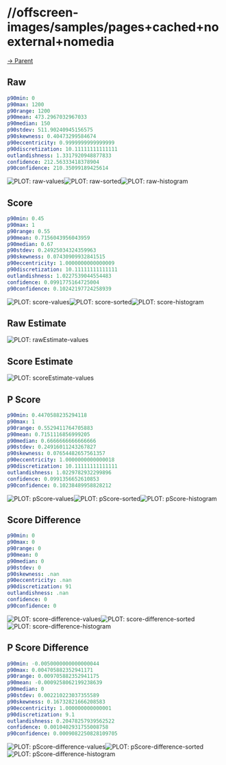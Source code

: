 
# //offscreen-images/samples/pages+cached+noexternal+nomedia

[→ Parent](../..)


## Raw


```yaml
p90min: 0
p90max: 1200
p90range: 1200
p90mean: 473.2967032967033
p90median: 150
p90stdev: 511.90240945156575
p90skewness: 0.40473299584674
p90eccentricity: 0.9999999999999999
p90discretization: 10.11111111111111
outlandishness: 1.3317920948877833
confidence: 212.56333418378904
p90confidence: 210.35099189425614

```

![PLOT: raw-values](./raw/values.svg)![PLOT: raw-sorted](./raw/sorted.svg)![PLOT: raw-histogram](./raw/histogram.svg)
## Score


```yaml
p90min: 0.45
p90max: 1
p90range: 0.55
p90mean: 0.7156043956043959
p90median: 0.67
p90stdev: 0.24925034324359963
p90skewness: 0.07430909932841515
p90eccentricity: 1.0000000000000009
p90discretization: 10.11111111111111
outlandishness: 1.0227539044554483
confidence: 0.0991775164725004
p90confidence: 0.10242197724258939

```

![PLOT: score-values](./score/values.svg)![PLOT: score-sorted](./score/sorted.svg)![PLOT: score-histogram](./score/histogram.svg)
## Raw Estimate

![PLOT: rawEstimate-values](./rawEstimate/values.svg)
## Score Estimate

![PLOT: scoreEstimate-values](./scoreEstimate/values.svg)
## P Score


```yaml
p90min: 0.4470588235294118
p90max: 1
p90range: 0.5529411764705883
p90mean: 0.7151116856999205
p90median: 0.6666666666666666
p90stdev: 0.24916011243267827
p90skewness: 0.07654482657561357
p90eccentricity: 1.0000000000000018
p90discretization: 10.11111111111111
outlandishness: 1.0229782932299896
confidence: 0.0991356652610853
p90confidence: 0.10238489958828212

```

![PLOT: pScore-values](./pScore/values.svg)![PLOT: pScore-sorted](./pScore/sorted.svg)![PLOT: pScore-histogram](./pScore/histogram.svg)
## Score Difference


```yaml
p90min: 0
p90max: 0
p90range: 0
p90mean: 0
p90median: 0
p90stdev: 0
p90skewness: .nan
p90eccentricity: .nan
p90discretization: 91
outlandishness: .nan
confidence: 0
p90confidence: 0

```

![PLOT: score-difference-values](./score-difference/values.svg)![PLOT: score-difference-sorted](./score-difference/sorted.svg)![PLOT: score-difference-histogram](./score-difference/histogram.svg)
## P Score Difference


```yaml
p90min: -0.0050000000000000044
p90max: 0.004705882352941171
p90range: 0.009705882352941175
p90mean: -0.0009258062199238639
p90median: 0
p90stdev: 0.002210223037355589
p90skewness: 0.16732821666208583
p90eccentricity: 1.000000000000001
p90discretization: 9.1
outlandishness: 0.20478257939562522
confidence: 0.0010402931755008758
p90confidence: 0.0009082250828109705

```

![PLOT: pScore-difference-values](./pScore-difference/values.svg)![PLOT: pScore-difference-sorted](./pScore-difference/sorted.svg)![PLOT: pScore-difference-histogram](./pScore-difference/histogram.svg)